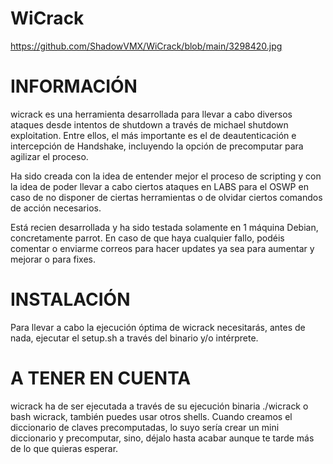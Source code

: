 # WiCrack
https://github.com/ShadowVMX/WiCrack/blob/main/3298420.jpg


# INFORMACIÓN #

wicrack es una herramienta desarrollada para llevar a cabo diversos ataques desde intentos de shutdown a través de michael shutdown exploitation.
Entre ellos, el más importante es el de deautenticación e intercepción de Handshake, incluyendo la opción de precomputar para agilizar el proceso.

Ha sido creada con la idea de entender mejor el proceso de scripting y con la idea de poder llevar a cabo ciertos ataques en LABS para el OSWP en caso de no disponer de ciertas herramientas o de olvidar ciertos comandos de acción necesarios.

Está recien desarrollada y ha sido testada solamente en 1 máquina Debian, concretamente parrot. En caso de que haya cualquier fallo, podéis comentar o enviarme correos para hacer updates ya sea para aumentar y mejorar o para fixes.

# INSTALACIÓN #

Para llevar a cabo la ejecución óptima de wicrack necesitarás, antes de nada, ejecutar el setup.sh a través del binario y/o intérprete.


# A TENER EN CUENTA #

wicrack ha de ser ejecutada a través de su ejecución binaria ./wicrack o bash wicrack, también puedes usar otros shells.
Cuando creamos el diccionario de claves precomputadas, lo suyo sería crear un mini diccionario y precomputar, sino, déjalo hasta acabar aunque te tarde más de lo que quieras esperar.


